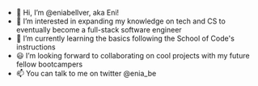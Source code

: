 - 👋 Hi, I’m @eniabellver, aka Eni!
- 👀 I’m interested in expanding my knowledge on tech and CS to eventually become a full-stack software engineer
- 🌱 I’m currently learning the basics following the School of Code's instructions
- 😃 I’m looking forward to collaborating on cool projects with my future fellow bootcampers
- 📫 You can talk to me on twitter @enia_be

<!---
eniabellver/eniabellver is a ✨ special ✨ repository because its `README.md` (this file) appears on your GitHub profile.
You can click the Preview link to take a look at your changes.
--->

